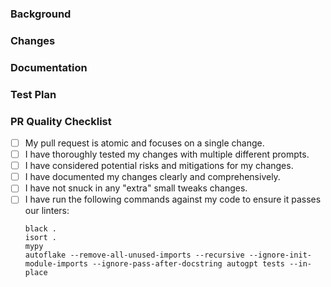<!-- ⚠️ At the moment any non-essential commands are not being merged.
If you want to add non-essential commands to Auto-GPT, please create a plugin instead.
We are expecting to ship plugin support within the week (PR #757).
Resources:
* https://github.com/Significant-Gravitas/Auto-GPT-Plugin-Template
-->

<!-- 📢 Announcement
We've recently noticed an increase in pull requests focusing on combining multiple changes. While the intentions behind these PRs are appreciated, it's essential to maintain a clean and manageable git history. To ensure the quality of our repository, we kindly ask you to adhere to the following guidelines when submitting PRs:

Focus on a single, specific change.
Do not include any unrelated or "extra" modifications.
Provide clear documentation and explanations of the changes made.
Ensure diffs are limited to the intended lines — no applying preferred formatting styles or line endings (unless that's what the PR is about).
For guidance on committing only the specific lines you have changed, refer to this helpful video: https://youtu.be/8-hSNHHbiZg

Check out our [wiki page on Contributing](https://github.com/Significant-Gravitas/Nexus/wiki/Contributing)

By following these guidelines, your PRs are more likely to be merged quickly after testing, as long as they align with the project's overall direction. -->

### Background
<!-- Provide a concise overview of the rationale behind this change. Include relevant context, prior discussions, or links to related issues. Ensure that the change aligns with the project's overall direction. -->

### Changes
<!-- Describe the specific, focused change made in this pull request. Detail the modifications clearly and avoid any unrelated or "extra" changes. -->

### Documentation
<!-- Explain how your changes are documented, such as in-code comments or external documentation. Ensure that the documentation is clear, concise, and easy to understand. -->

### Test Plan
<!-- Describe how you tested this functionality. Include steps to reproduce, relevant test cases, and any other pertinent information. -->

### PR Quality Checklist
- [ ] My pull request is atomic and focuses on a single change.
- [ ] I have thoroughly tested my changes with multiple different prompts.
- [ ] I have considered potential risks and mitigations for my changes.
- [ ] I have documented my changes clearly and comprehensively.
- [ ] I have not snuck in any "extra" small tweaks changes. <!-- Submit these as separate Pull Requests, they are the easiest to merge! -->
- [ ] I have run the following commands against my code to ensure it passes our linters:
    ```shell
    black .
    isort .
    mypy
    autoflake --remove-all-unused-imports --recursive --ignore-init-module-imports --ignore-pass-after-docstring autogpt tests --in-place
    ```

<!-- If you haven't added tests, please explain why. If you have, check the appropriate box. If you've ensured your PR is atomic and well-documented, check the corresponding boxes. -->

<!-- By submitting this, I agree that my pull request should be closed if I do not fill this out or follow the guidelines. -->
